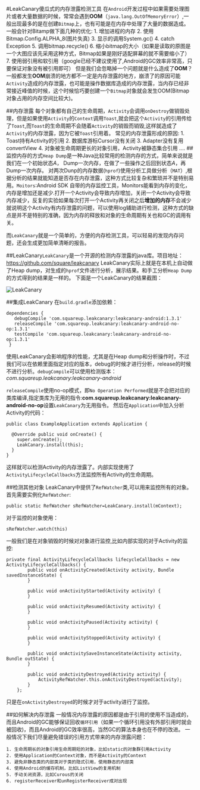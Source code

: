 #LeakCanary傻瓜式的内存泄露检测工具 在`Android`开发过程中如果需要处理图片或者大量数据的时候，常常会遇到**OOM**（`java.lang.OutOfMemoryError`）,一般出现最多的是在创建`Bitmap`上，也有可能是在内存中处理了大量的数据造成。 一般会针对Bitamp做下面几种的优化: 1. 增加进程的内存 2. 使用Bitmap.Config.ALPHA_8(图片失真) 3. 显示的调用System.gc() 4. catch Exception 5. 调用bitmap.recycle() 6. 缩小bitmap的大小（如果是读取的原图是一个大图应该先采用这种方式，Bitmap如果是刚好适配屏幕的就不需要缩小了） 7. 使用弱引用和软引用（google已经不建议使用了,Android的GC效率非常高，只要保证对象没有被引用即可） 但是我们会忽略掉一个问题就是什么造成了**OOM**？一般都发生**OOM**崩溃的地方都不一定是内存泄露的地方，崩溃了的原因可能`Activity`造成的内存泄露，也可能是操作数据库造成的内存泄露，当内存已经非常接近峰值的时候，这个时候恰巧要创建一个`Bitmap`对象就会发生OOM(Bitmap对象占用的内存空间比较大)。

##内存泄露 每个对象都有自己的生命周期，`Activity`会调用`onDestroy`做销毁处理，但是如果使用`Activity`的`Context`调用`Toast`,就会把这个`Activity`的引用传给了`Toast`,而`Toast`的生命周期不会随着`Activity`的销毁而销毁,这样就造成了`Activity`的内存泄露，因为它被`Toast`引用着。 常见的内存泄露形成的原因: 1. Toast持有Activity的引用 2. 数据库游标Cursor没有关闭 3. Adapter没有复用convertView 4. 对象被生命周期更长的对象引用，Activity被静态集合引用 .... ##监控内存的方式`Heap Dump`是一种Java比较常用的检测内存的方式，简单来说就是我们在一个初始状态*A*， Dump一次内存，在做了一些操作之后回到状态*A*，再Dump一次内存。 对两次Dunp的内存数据(`hprof`)使用分析工具做分析（`MAT`）,根据分析的结果就能知道是否存在内存泄露，这种方式比较复杂和繁琐并不是特别易用。`Moitors`:Android SDK 自带的内存监控工具，Monitors能看到内存的变化，内存是增加还是减少.打开一个Activity会导致内存增加，关闭一个Activity会导致内存减少，反复的实验如果每次打开一个Activity再关闭之后**增加的内存**不会减少就说明这个Activity有内存泄露的问题，可以使用log辅助进行检测，这种方式的缺点是并不是特别的准确，因为内存的释放和对象的生命周期有关也和GC的调用有关。

而`LeakCanary`就是一个简单的，方便的内存检测工具，可以轻易的发现内存问题，还会生成更加简单清晰的报告。

##LeakCanary`LeakCanary`是一个开源的检测内存泄露的java库。项目地址：https://github.com/square/leakcanary LeakCanary实际上就是在本机上自动做了Heap dump，对生成的`hprof`文件进行分析，展示结果。和手工分析`Heap Dump`的方式得到的结果是一样的。 下面是一个LeakCanary的结果截图：

![LeakCanary](http://upload-images.jianshu.io/upload_images/22188-c8327fc0f3ba73ee.png?imageMogr2/auto-orient/strip%7CimageView2/2/w/1240)

##集成LeakCanary 在`build.gradle`添加依赖：

```
dependencies {
   debugCompile 'com.squareup.leakcanary:leakcanary-android:1.3.1'
   releaseCompile 'com.squareup.leakcanary:leakcanary-android-no-op:1.3.1'
   testCompile 'com.squareup.leakcanary:leakcanary-android-no-op:1.3.1'
 }
```

使用LeakCanary会影响程序的性能，尤其是在Heap dump和分析操作时，不过我们可以在依赖里面指定对应的版本，debug的时候才进行分析，release的时候不进行分析。`debugCompile`可以使用检测版本：*com.squareup.leakcanary:leakcanary-android*

`releaseCompile`使用no-op模式，即`No Operation Performed`就是不会把对应的类库编译,指定类库为无用的指令:**com.squareup.leakcanary:leakcanary-android-no-op**设置`LeakCanary`为无用指令。 然后在`Application`中加入分析Activity的代码：

```
public class ExampleApplication extends Application {

  @Override public void onCreate() {
    super.onCreate();
    LeakCanary.install(this);
  }
}
```

这样就可以检测Activity的内存泄露了。内部实现使用了`ActivityLifecycleCallbacks`方法监控所有Activity的生命周期。

##检测其他对象 LeakCanary中提供了`RefWatcher`类,可以用来监控所有的对象。 首先需要实例化`RefWatcher`:

```
public static RefWatcher sRefWatcher=LeakCanary.install(mContext);
```

对于监控的对象使用：

```
sRefWatcher.watch(this)
```

一般我们是在对象销毁的时候对对象进行监控,比如内部实现的对于Activity的监控:

```
private final ActivityLifecycleCallbacks lifecycleCallbacks = new ActivityLifecycleCallbacks() {
        public void onActivityCreated(Activity activity, Bundle savedInstanceState) {
        }

        public void onActivityStarted(Activity activity) {
        }

        public void onActivityResumed(Activity activity) {
        }

        public void onActivityPaused(Activity activity) {
        }

        public void onActivityStopped(Activity activity) {
        }

        public void onActivitySaveInstanceState(Activity activity, Bundle outState) {
        }

        public void onActivityDestroyed(Activity activity) {
            ActivityRefWatcher.this.onActivityDestroyed(activity);
        }
    };
```

只是在`onActivityDestroyed`的时候才对于activity进行了监控。

##如何解决内存泄露 一般情况内存泄露的原因都是由于引用的使用不当造成的，而且Android的GC能够保证回收`循环引用`（如果一个循环引用没有外部引用时就会被回收)，而且Android的GC效率很高，当然GC的算法本身也在不停的改进。 一般情况下我们尽量避免错误的引用方式带来的内存泄露问题：

```
1. 生命周期长的对象引用生命周期短的对象，比如static的对象群引用Activity
2. 使用Application的Context对象，而不是Activity的Context
3. 避免非静态类的内部类对于类的隐式引用，使用静态的内部类
4. 使用Android的缓存机制，比如ListView的复用机制
5. 手动关闭资源，比如Curous的关闭
6. registerReceiver和unRegisterReceiver成对出现
```
